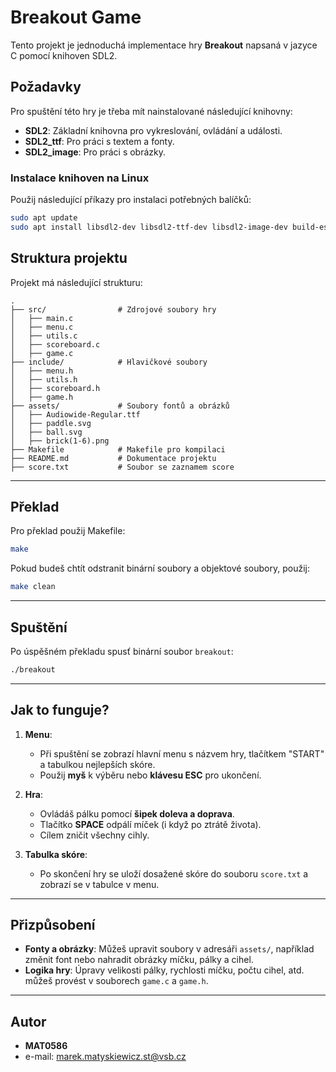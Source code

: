 # Breakout Game

Tento projekt je jednoduchá implementace hry **Breakout** napsaná v jazyce C pomocí knihoven SDL2.

## Požadavky

Pro spuštění této hry je třeba mít nainstalované následující knihovny:

- **SDL2**: Základní knihovna pro vykreslování, ovládání a události.
- **SDL2_ttf**: Pro práci s textem a fonty.
- **SDL2_image**: Pro práci s obrázky.

### Instalace knihoven na Linux

Použij následující příkazy pro instalaci potřebných balíčků:

```bash
sudo apt update
sudo apt install libsdl2-dev libsdl2-ttf-dev libsdl2-image-dev build-essential
```

## Struktura projektu

Projekt má následující strukturu:

```
.
├── src/                # Zdrojové soubory hry
│   ├── main.c
│   ├── menu.c
│   ├── utils.c
│   ├── scoreboard.c
│   ├── game.c
├── include/            # Hlavičkové soubory
│   ├── menu.h
│   ├── utils.h
│   ├── scoreboard.h
│   ├── game.h
├── assets/             # Soubory fontů a obrázků
│   ├── Audiowide-Regular.ttf
│   ├── paddle.svg
│   ├── ball.svg
│   ├── brick(1-6).png
├── Makefile            # Makefile pro kompilaci
├── README.md           # Dokumentace projektu
├── score.txt           # Soubor se zaznamem score
```

---

## Překlad

Pro překlad použij Makefile:

```bash
make
```

Pokud budeš chtít odstranit binární soubory a objektové soubory, použij:

```bash
make clean
```

---

## Spuštění

Po úspěšném překladu spusť binární soubor `breakout`:

```bash
./breakout
```

---

## Jak to funguje?

1. **Menu**:
    - Při spuštění se zobrazí hlavní menu s názvem hry, tlačítkem "START" a tabulkou nejlepších skóre.
    - Použij **myš** k výběru nebo **klávesu ESC** pro ukončení.

2. **Hra**:
    - Ovládáš pálku pomocí **šipek doleva a doprava**.
    - Tlačítko **SPACE** odpálí míček (i když po ztrátě života).
    - Cílem zničit všechny cihly.

3. **Tabulka skóre**:
    - Po skončení hry se uloží dosažené skóre do souboru `score.txt` a zobrazí se v tabulce v menu.

---

## Přizpůsobení

- **Fonty a obrázky**: Můžeš upravit soubory v adresáři `assets/`, například změnit font nebo nahradit obrázky míčku, pálky a cihel.
- **Logika hry**: Úpravy velikosti pálky, rychlosti míčku, počtu cihel, atd. můžeš provést v souborech `game.c` a `game.h`.

---

## Autor

- **MAT0586**
- e-mail: marek.matyskiewicz.st@vsb.cz
